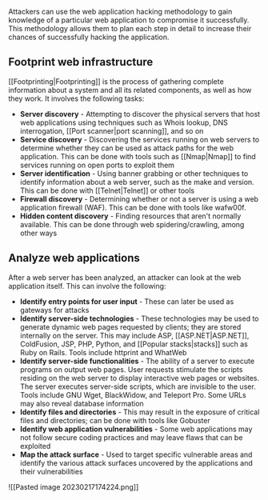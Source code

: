 Attackers can use the web application hacking methodology to gain knowledge of a particular web application to compromise it successfully. This methodology allows them to plan each step in detail to increase their chances of successfully hacking the application.

## Footprint web infrastructure
[[Footprinting|Footprinting]] is the process of gathering complete information about a system and all its related components, as well as how they work. It involves the following tasks:
- **Server discovery** - Attempting to discover the physical servers that host web applications using techniques such as Whois lookup, DNS interrogation, [[Port scanner|port scanning]], and so on
- **Service discovery** - Discovering the services running on web servers to determine whether they can be used as attack paths for the web application. This can be done with tools such as [[Nmap|Nmap]] to find services running on open ports to exploit them
- **Server identification** - Using banner grabbing or other techniques to identify information about a web server, such as the make and version. This can be done with [[Telnet|Telnet]] or other tools
- **Firewall discovery** - Determining whether or not a server is using a web application firewall (WAF). This can be done with tools like wafw00f.
- **Hidden content discovery** - Finding resources that aren't normally available. This can be done through web spidering/crawling, among other ways

## Analyze web applications
After a web server has been analyzed, an attacker can look at the web application itself. This can involve the following:
- **Identify entry points for user input** - These can later be used as gateways for attacks
- **Identify server-side technologies** - These technologies may be used to generate dynamic web pages requested by clients; they are stored internally on the server. This may include ASP, [[ASP.NET|ASP.NET]], ColdFusion, JSP, PHP, Python, and [[Popular stacks|stacks]] such as Ruby on Rails. Tools include httprint and WhatWeb
- **Identify server-side functionalities** - The ability of a server to execute programs on output web pages. User requests stimulate the scripts residing on the web server to display interactive web pages or websites. The server executes server-side scripts, which are invisible to the user. Tools include GNU Wget, BlackWidow, and Teleport Pro. Some URLs may also reveal database information
- **Identify files and directories** - This may result in the exposure of critical files and directories; can be done with tools like Gobuster
- **Identify web application vulnerabilities** - Some web applications may not follow secure coding practices and may leave flaws that can be exploited
- **Map the attack surface** - Used to target specific vulnerable areas and identify the various attack surfaces uncovered by the applications and their vulnerabilities

![[Pasted image 20230217174224.png]]